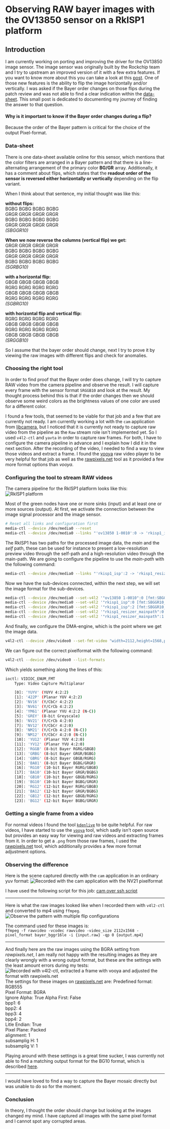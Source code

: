 # Observing RAW bayer images with the OV13850 sensor on a RkISP1 platform

## Introduction

I am currently working on porting and improving the driver for the OV13850 image sensor. The image sensor was originally built by the Rockchip team and I try to upstream an improved version of it with a few extra features. If you want to know more about this you can take a look at this [post](https://sebastianfricke.me/porting-the-ov13850-camera/).
One of those new features is the ability to flip the image horizontally and/or vertically. I was asked if the Bayer order changes on those flips during the patch review and was not able to find a clear indication within the [data-sheet](http://download.t-firefly.com/product/RK3288/Docs/Peripherals/OV13850%20datasheet/Sensor_OV13850-G04A_OmniVision_SpecificationV1.pdf). This small post is dedicated to documenting my journey of finding the answer to that question.

#### Why is it important to know if the Bayer order changes during a flip?

Because the order of the Bayer pattern is critical for the choice of the output Pixel-format.

### Data-sheet

There is one data-sheet available online for this sensor, which mentions that the color filters are arranged in a Bayer pattern and that there is a line-alternating arrangement of the primary color **BG/GR** array. Additionally, it has a comment about flips, which states that the **readout order of the sensor is reversed either horizontally or vertically** depending on the flip variant.

When I think about that sentence, my initial thought was like this:

**without flips:**  
BGBG BGBG BGBG BGBG  
GRGR GRGR GRGR GRGR  
BGBG BGBG BGBG BGBG  
GRGR GRGR GRGR GRGR  
*(SBGGR10)*

**When we now reverse the columns (vertical flip) we get:**  
GRGR GRGR GRGR GRGR  
BGBG BGBG BGBG BGBG  
GRGR GRGR GRGR GRGR  
BGBG BGBG BGBG BGBG  
*(SGRBG10)*

**with a horizontal flip:**  
GBGB GBGB GBGB GBGB  
RGRG RGRG RGRG RGRG  
GBGB GBGB GBGB GBGB  
RGRG RGRG RGRG RGRG  
*(SGBRG10)*

**with horizontal flip and vertical flip:**  
RGRG RGRG RGRG RGRG  
GBGB GBGB GBGB GBGB  
RGRG RGRG RGRG RGRG  
GBGB GBGB GBGB GBGB  
*(SRGGB10)*

So I assume that the bayer order should change, next I try to prove it by viewing the raw images with different flips and check for anomalies.


### Choosing the right tool

In order to find proof that the Bayer order does change, I will try to capture RAW video from the camera pipeline and observe the result. I will capture every frame with the sensor format `SRGGB10` and look at the result. My thought process behind this is that if the order changes then we should observe some weird colors as the brightness values of one color are used for a different color.

I found a few tools, that seemed to be viable for that job and a few that are currently not ready. I am currently working a lot with the `cam` application from [libcamera](https://www.libcamera.org/), but I noticed that it is currently not ready to capture raw video from the pipeline as the `Raw` stream role isn't implemented yet. So I used `v4l2-ctl` and `yavta` in order to capture raw frames. For both, I have to configure the camera pipeline in advance and I explain how I did it in the next section. After the recording of the video, I needed to find a way to view those videos and extract a frame. I found the [vooya](https://www.offminor.de/) raw video player to be very helpful for that job as well as the [rawpixels.net](http://rawpixels.net/) tool as it provided a few more format options than *vooya*.

### Configuring the tool to stream RAW videos

The camera pipeline for the RkISP1 platform looks like this:
![RkISP1 platform](rkisp1_pipeline.jpg)

Most of the green nodes have one or more sinks (input) and at least one or more sources (output). At first, we activate the connection between the image signal processor and the image sensor.
```bash
# Reset all links and configuration first
media-ctl --device /dev/media0 --reset
media-ctl --device /dev/media0 --links "'ov13850 1-0010':0 -> 'rkisp1_isp':0 [1]"
```

The RkISP1 has two paths for the processed image data, the *main* and the *self* path, these can be used for instance to present a low-resolution preview video through the self-path and a high-resolution video through the main-path. We are going to configure the pipeline to use the *main-path* with the following command:
```bash
media-ctl --device /dev/media0 --links "'rkisp1_isp':2 -> 'rkisp1_resizer_mainpath':0 [1]"
```

Now we have the sub-devices connected, within the next step, we will set the image format for the sub-devices.

```bash
media-ctl --device /dev/media0 --set-v4l2 '"ov13850 1-0010":0 [fmt:SBGGR10_1X10/2112x1568]'
media-ctl --device /dev/media0 --set-v4l2 '"rkisp1_isp":0 [fmt:SBGGR10_1X10/2112x1568 crop: (0,0)/2112x1568]'
media-ctl --device /dev/media0 --set-v4l2 '"rkisp1_isp":2 [fmt:SBGGR10_1X10/2112x1568 crop: (0,0)/2112x1568]'
media-ctl --device /dev/media0 --set-v4l2 '"rkisp1_resizer_mainpath":0 [fmt:SBGGR10_1X10/2112x1568]'
media-ctl --device /dev/media0 --set-v4l2 '"rkisp1_resizer_mainpath":1 [fmt:SBGGR10_1X10/2112x1568]'
```

And finally, we configure the DMA-engine, which is the point where we get the image data.

```bash
v4l2-ctl --device /dev/video0 --set-fmt-video "width=2112,height=1568,pixelformat=BG10"
```

We can figure out the correct pixelformat with the following command:

```bash
v4l2-ctl --device /dev/video0 --list-formats
```

Which yields something along the lines of this:
```bash
ioctl: VIDIOC_ENUM_FMT
	Type: Video Capture Multiplanar

	[0]: 'YUYV' (YUYV 4:2:2)
	[1]: '422P' (Planar YUV 4:2:2)
	[2]: 'NV16' (Y/CbCr 4:2:2)
	[3]: 'NV61' (Y/CrCb 4:2:2)
	[4]: 'YM61' (Planar YVU 4:2:2 (N-C))
	[5]: 'GREY' (8-bit Greyscale)
	[6]: 'NV21' (Y/CrCb 4:2:0)
	[7]: 'NV12' (Y/CbCr 4:2:0)
	[8]: 'NM21' (Y/CrCb 4:2:0 (N-C))
	[9]: 'NM12' (Y/CbCr 4:2:0 (N-C))
	[10]: 'YU12' (Planar YUV 4:2:0)
	[11]: 'YV12' (Planar YVU 4:2:0)
	[12]: 'RGGB' (8-bit Bayer RGRG/GBGB)
	[13]: 'GRBG' (8-bit Bayer GRGR/BGBG)
	[14]: 'GBRG' (8-bit Bayer GBGB/RGRG)
	[15]: 'BA81' (8-bit Bayer BGBG/GRGR)
	[16]: 'RG10' (10-bit Bayer RGRG/GBGB)
	[17]: 'BA10' (10-bit Bayer GRGR/BGBG)
	[18]: 'GB10' (10-bit Bayer GBGB/RGRG)
	[19]: 'BG10' (10-bit Bayer BGBG/GRGR)
	[20]: 'RG12' (12-bit Bayer RGRG/GBGB)
	[21]: 'BA12' (12-bit Bayer GRGR/BGBG)
	[22]: 'GB12' (12-bit Bayer GBGB/RGRG)
	[23]: 'BG12' (12-bit Bayer BGBG/GRGR)
```

### Getting a single frame from a video

For normal videos I found the tool [`kdenlive`](https://kdenlive.org/en/) to be quite helpful. For raw videos, I have started to use the [`vooya`](https://www.offminor.de/) tool, which sadly isn't open source but provides an easy way for viewing and raw videos and extracting frames from it. In order to get a `.png` from those raw frames, I used the [rawpixels.net](http://rawpixels.net/) tool, which additionally provides a few more format adjustment options.

### Observing the difference

Here is the scene captured directly with the `cam` application in an ordinary yuv format:
![Recorded with the cam application with the NV21 pixelformat](/images/bayer_order_analysis_cam.png)

I have used the following script for this job: [cam over ssh script](https://github.com/initBasti/NanoPC-T4_armbian_configuration/blob/main/libcam_from_nano.sh)

---

Here is what the raw images looked like when I recorded them with `v4l2-ctl` and converted to mp4 using `ffmpeg`.
![Observe the pattern with multiple flip configurations](/images/bayer_order_analysis_raw_mp4.png)

The command used for these images is:  
`ffmpeg -f rawvideo -vcodec rawvideo -video_size 2112x1568 -pixel_format bayer_bggr16le -i {input.raw} -qp 0 {output.mp4}`

---

And finally here are the raw images using the BGRA setting from *rawpixels.net*, I am really not happy with the resulting images as they are clearly wrongly with a wrong output format, but these are the settings with the least amount errors during my tests:
![Recorded with v4l2-ctl, extracted a frame with vooya and adjusted the format with rawpixels.net](/images/bayer_order_analysis_rawpixels.png)
The settings for these images on [rawpixels.net](http://rawpixels.net/) are:
Predefined format: RGB555  
Pixel Format: BGRA  
Ignore Alpha: True Alpha First: False  
bpp1: 6  
bpp2: 4  
bpp3: 4  
bpp4: 2  
Litle Endian: True  
Pixel Plane: Packed  
alignment: 1  
subsamplig H: 1  
subsamplig V: 1  

Playing around with these settings is a great time sucker, I was currently not able to find a matching output format for the BG10 format, which is described [here](https://www.kernel.org/doc/html/latest/userspace-api/media/v4l/pixfmt-srggb10.html?highlight=bg10).

---

I would have loved to find a way to capture the Bayer mosaic directly but was unable to do so for the moment.

### Conclusion

In theory, I thought the order should change but looking at the images changed my mind. I have captured all images with the same pixel format and I cannot spot any corrupted areas.
